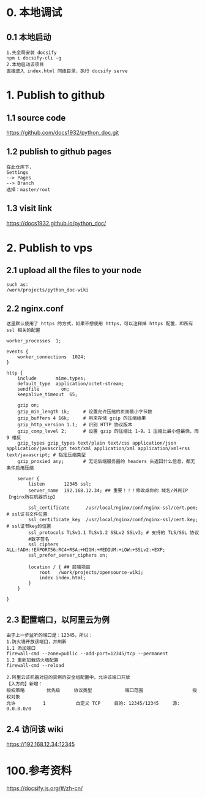 # 0. 本地调试

## 0.1 本地启动

```
1.先全局安装 docsify 
npm i docsify-cli -g
2.本地启动该项目
直接进入 index.html 同级目录，执行 docsify serve
```



# 1. Publish to github

## 1.1 source code

https://github.com/docs1932/python_doc.git

## 1.2 publish to github pages

```
在此仓库下，
Settings 
--> Pages 
--> Branch 
选择：master/root
```

## 1.3 visit link

https://docs1932.github.io/python_doc/


# 2. Publish to vps
## 2.1 upload all the files to your node
```
such as:
/work/projects/python_doc-wiki
```

## 2.2 nginx.conf
```
这里默认使用了 https 的方式，如果不想使用 https，可以注释掉 https 配置，即所有 ssl 相关的配置
```

```
worker_processes  1;

events {
    worker_connections  1024;
}

http {
    include       mime.types;
    default_type  application/octet-stream;
    sendfile        on;
    keepalive_timeout  65;

    gzip on;
    gzip_min_length 1k;     # 设置允许压缩的页面最小字节数
    gzip_buffers 4 16k;     # 用来存储 gzip 的压缩结果
    gzip_http_version 1.1;  # 识别 HTTP 协议版本
    gzip_comp_level 2;      # 设置 gzip 的压缩比 1-9。1 压缩比最小但最快，而 9 相反
    gzip_types gzip_types text/plain text/css application/json application/javascript text/xml application/xml application/xml+rss text/javascript; # 指定压缩类型
    gzip_proxied any;       # 无论后端服务器的 headers 头返回什么信息，都无条件启用压缩
    
    server {
        listen       12345 ssl;
        server_name  192.168.12.34; ## 重要！！！修改成你的 域名/外网IP【nginx所在机器的ip】

        ssl_certificate      /usr/local/nginx/conf/nginx-ssl/cert.pem;  # ssl证书文件位置
        ssl_certificate_key  /usr/local/nginx/conf/nginx-ssl/cert.key;  # ssl证书key的位置
        ssl_protocols TLSv1.1 TLSv1.2 SSLv2 SSLv3; # 支持的 TLS/SSL 协议
        #数字签名
        ssl_ciphers ALL:!ADH:!EXPORT56:RC4+RSA:+HIGH:+MEDIUM:+LOW:+SSLv2:+EXP;
        ssl_prefer_server_ciphers on;

        location / { ## 前端项目
            root   /work/projects/opensource-wiki;
            index index.html;
        }
    }

}
```

## 2.3 配置端口，以阿里云为例
```
由于上一步监听的端口是：12345，所以：
1.防火墙开放该端口，并刷新
1.1 添加端口
firewall-cmd --zone=public --add-port=12345/tcp --permanent
1.2 重新加载防火墙配置
firewall-cmd --reload

2.阿里云该机器对应的实例的安全组配置中，允许该端口开放
【入方向】新增：
授权策略	    优先级	    协议类型	        端口范围	              授权对象
允许	        1	        自定义 TCP	    目的: 12345/12345     源: 0.0.0.0/0
```

## 2.4 访问该 wiki
https://192.168.12.34:12345


# 100.参考资料

https://docsify.js.org/#/zh-cn/
